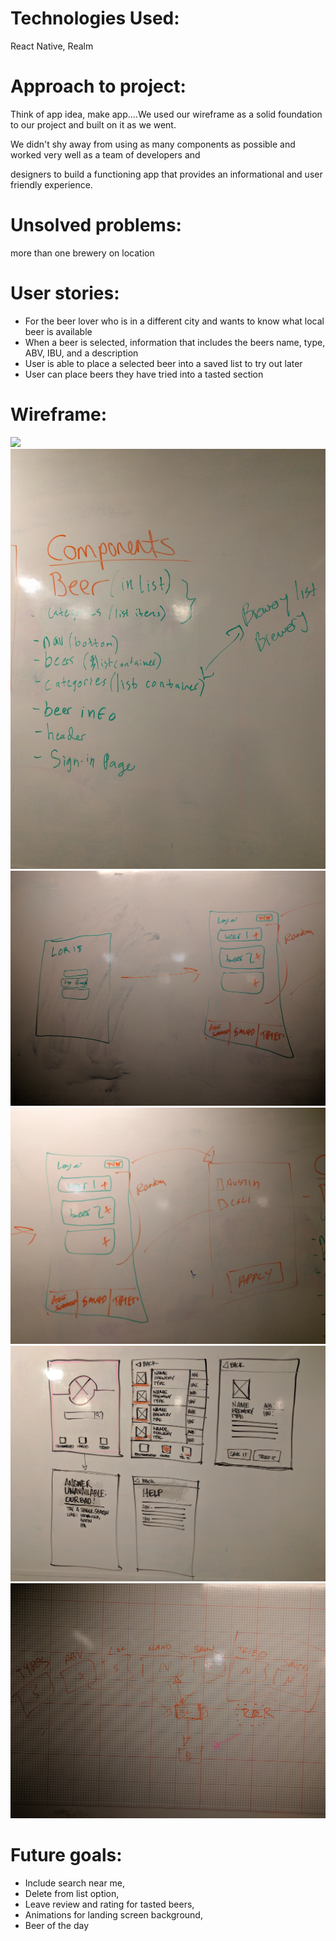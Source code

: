 # **Technologies Used:**
React Native, Realm

# **Approach to project:**
Think of app idea, make app....We used our wireframe as a solid foundation to our project and built on it as we went.

We didn't shy away from using as many components as possible and worked very well as a team of developers and

designers to build a functioning app that provides an informational and user friendly experience.

# **Unsolved problems:**
more than one brewery on location

# **User stories:**
* For the beer lover who is in a different city and wants to know what local beer is available
* When a beer is selected, information that includes the beers name, type, ABV, IBU, and a description
* User is able to place a selected beer into a saved list to try out later
* User can place beers they have tried into a tasted section

# **Wireframe:**
![](../images/framework1.jpg)
![framework picture](./images/framework2.jpg)
![framework picture](./images/framework3.jpg)
![framework picture](./images/framework4.jpg)
![framework picture](./images/framework5.jpg)
![framework picture](./images/framework6.jpg)

# **Future goals:**
* Include search near me,
* Delete from list option,
* Leave review and rating for tasted beers,
* Animations for landing screen background,
* Beer of the day
